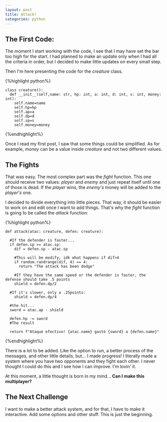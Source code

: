 ```yaml
---
layout: post
title: Attack!
categories: python
---
```


## The First Code:

The moment I start working with the code, I see that I may have set the bar too high for the start. I had planned to make an update only when I had all the criteria in order, but I decided to make little updates on every small step.

Then I'm here presenting the code for the *creature* class.

{%highlight python%}
```
class creature():
  def __init__(self,name: str, hp: int, a: int, d: int, s: int, money: int):
    self.name=name
    self.hp=hp
    self.ap=a
    self.dp=d
    self.sp=s
    self.money=money
```
{%endhighlight%}

Once I read my first post, I saw that some things could be simplified. As for example, *money* can be a value inside *creature* and not two different values.

## The Fights

That was easy. The most complex part was the *fight* function. This one should receive two values: *player* and *enemy* and just repeat itself until one of those is dead. If the *player* wins, the *enemy's* money will be added to the *player's* one.

I decided to divide everything into little pieces. That way, it should be easier to work on and edit once I want to add things. That's why the *fight* function is going to be called the *attack* function:

{%highlight python%}
```
def attack(atac: creature, defen: creature):

  #If the defender is faster...
  if defen.sp >= atac.sp:
    dif = defen.sp - atac.sp
  
    #This will be modify, idk what happens if dif>4
    if random.randrange(dif, 4) == 4:
      return "The attack has been dodge"
      
    #If they have the same speed or the defender is faster, the defense should take .5 points
    shield = defen.dp/2
    
  #If it's slower, only a .25points:
    shield = defen.dp/4

  #the hit...
  sword = atac.ap - shield
  
  defen.hp -= sword
  #The result
  
  return f"Ataque efectivo! {atac.name} gastó {sword} a {defen.name}"
```
{%endhighlight%}

There is a lot to be added. Like the option to run, a better process of the messages, and other little details, but... I made progress! I literally made a system where you have two opponents and they fight each other. I never thought I could do this and I see how I can improve. I'm lovin' it.

At this moment, a little thought is born in my mind... **Can I make this multiplayer?**

## The Next Challenge

I want to make a better attack system, and for that, I have to make it interactive. Add some options and other stuff. This is just the beginning.